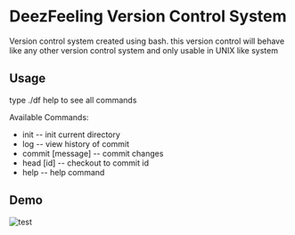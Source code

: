 # DeezFeeling Version Control System

Version control system created using bash. this version control will behave like any other version control system and only usable in UNIX like system

## Usage

type ./df help to see all commands

Available Commands:

- init -- init current directory
- log -- view history of commit
- commit [message] -- commit changes
- head [id] -- checkout to commit id
- help -- help command

## Demo

![test](https://user-images.githubusercontent.com/63847012/179263515-3890df12-7571-4451-b809-8b427a4340f4.gif)

